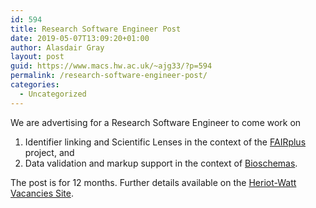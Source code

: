 ```yaml
---
id: 594
title: Research Software Engineer Post
date: 2019-05-07T13:09:20+01:00
author: Alasdair Gray
layout: post
guid: https://www.macs.hw.ac.uk/~ajg33/?p=594
permalink: /research-software-engineer-post/
categories:
  - Uncategorized
---
```

We are advertising for a Research Software Engineer to come work on

  1. Identifier linking and Scientific Lenses in the context of the [FAIRplus](https://www.fairplus-project.eu/) project, and
  2. Data validation and markup support in the context of [Bioschemas](https://bioschemas.org).

The post is for 12 months. Further details available on the [Heriot-Watt Vacancies Site](https://www.hw.ac.uk/about/work/jobs/job_SVJDMjIxNTA.htm).